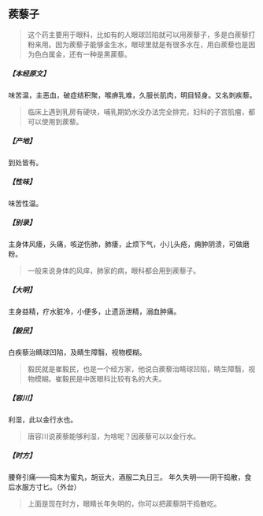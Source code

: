 ## 蒺藜子

> 这个药主要用于眼科，比如有的人眼球凹陷就可以用蒺藜子，多是白蒺藜打粉来用。因为蒺藜子能够金生水，眼球里就是有很多水在，用白蒺藜也是因为色白属金，还有一种是黑蒺藜。

##### 【本经原文】
味苦温，主恶血，破症结积聚，喉痹乳难，久服长肌肉，明目轻身。又名刺疾藜。

> 临床上遇到乳房有硬块，哺乳期奶水没办法完全排完，妇科的子宫肌瘤，都可以使用到蒺藜。

##### 【产地】
到处皆有。
##### 【性味】
味苦性温。
##### 【别录】
主身体风痿，头痛，咳逆伤肺，肺痿，止烦下气，小儿头疮，痈肿阴溃，可做磨粉。

> 一般来说身体的风痒，肺家的病，眼科都会用到蒺藜子。

##### 【大明】
主身益精，疗水脏冷，小便多，止遗沥泄精，溺血肿痛。
##### 【毅民】
白疾藜治睛球凹陷，及睛生障翳，视物模糊。

> 毅民就是崔毅民，也是一个经方家，他说白蒺藜治睛球凹陷，睛生障翳，视物模糊。崔毅民是中医眼科比较有名的大夫。

##### 【容川】
利湿，此以金行水也。

> 唐容川说蒺藜能够利湿，为啥呢？因蒺藜可以以金行水。

##### 【时方】
腰脊引痛——捣末为蜜丸，胡豆大，酒服二丸日三。
年久失明——阴干捣散，食后水服方寸匕。（外台）

> 上面是现在时方，眼睛长年失明的，你可以把蒺藜阴干捣散吃。